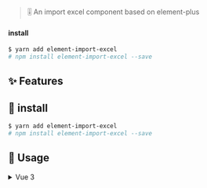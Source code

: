 > 🎚 An import excel component based on element-plus

#### install

```bash
$ yarn add element-import-excel
# npm install element-import-excel --save
```

## ✨ Features


## 🎯 install

```bash
$ yarn add element-import-excel
# npm install element-import-excel --save
```

## 🚀 Usage

<details><summary>Vue 3</summary>

```vue
<template>
    <button @click="importConfig.visible = true">click</button>
    <import-view :visible="importConfig.visible" :fields="importConfig.fields" :request-fn="importConfig.requestFn"
      @close="importConfig.visible = false" />
</template>

<script lang="ts" setup>
import { ref } from 'vue';

const importConfig = ref({
  visible: false,
  fields: { name: '姓名',sex:'性别' },
  requestFn: (data: Array<any>) => {
    console.log(data)
  }
})
</script>
```

</details>
